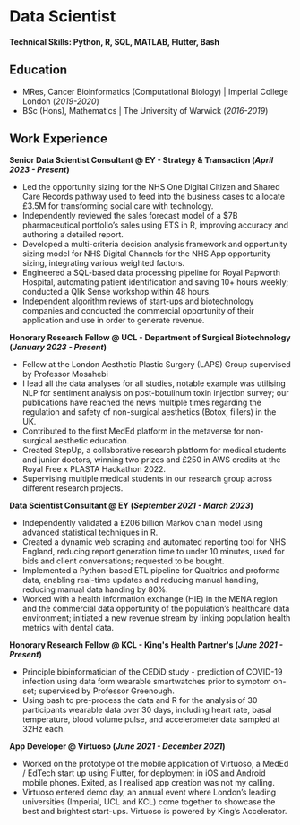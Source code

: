 # Data Scientist

#### Technical Skills: Python, R, SQL, MATLAB, Flutter, Bash

## Education
- MRes, Cancer Bioinformatics (Computational Biology)	| Imperial College London (_2019-2020_)	 			        		
- BSc (Hons), Mathematics | The University of Warwick (_2016-2019_)

## Work Experience
**Senior Data Scientist Consultant @ EY - Strategy & Transaction (_April 2023 - Present_)**
- Led the opportunity sizing for the NHS One Digital Citizen and Shared Care Records pathway used to feed into the business cases to allocate £3.5M for transforming social care with technology. 
- Independently reviewed the sales forecast model of a $7B pharmaceutical portfolio’s sales using ETS in R, improving accuracy and authoring a detailed report.
- Developed a multi-criteria decision analysis framework and opportunity sizing model for NHS Digital Channels for the NHS App opportunity sizing, integrating various weighted factors.
- Engineered a SQL-based data processing pipeline for Royal Papworth Hospital, automating patient identification and saving 10+ hours weekly; conducted a Qlik Sense workshop within 48 hours.
- Independent algorithm reviews of start-ups and biotechnology companies and conducted the commercial opportunity of their application and use in order to generate revenue.

**Honorary Research Fellow @ UCL - Department of Surgical Biotechnology (_January 2023 - Present_)**
- Fellow at the London Aesthetic Plastic Surgery (LAPS) Group supervised by Professor Mosahebi 
- I lead all the data analyses for all studies, notable example was utilising NLP for sentiment analysis on post-botulinum toxin injection survey; our publications have reached the news multiple times regarding the regulation and safety of non-surgical aesthetics (Botox, fillers) in the UK. 
- Contributed to the first MedEd platform in the metaverse for non-surgical aesthetic education.
- Created StepUp, a collaborative research platform for medical students and junior doctors, winning two prizes and £250 in AWS credits at the Royal Free x PLASTA Hackathon 2022.
- Supervising multiple medical students in our research group across different research projects.

**Data Scientist Consultant @ EY (_September 2021 - March 2023_)**
- Independently validated a £206 billion Markov chain model using advanced statistical techniques in R.
- Created a dynamic web scraping and automated reporting tool for NHS England, reducing report generation time to under 10 minutes, used for bids and client conversations; requested to be bought. 
- Implemented a Python-based ETL pipeline for Qualtrics and proforma data, enabling real-time updates and reducing manual handling, reducing manual data handing by 80%. 
- Worked with a health information exchange (HIE) in the MENA region and the commercial data opportunity of the population’s healthcare data environment; initiated a new revenue stream by linking population health metrics with dental data.

**Honorary Research Fellow @ KCL - King's Health Partner's (_June 2021 - Present_)**
- Principle bioinformatician of the CEDiD study - prediction of COVID-19 infection using data form wearable smartwatches prior to symptom on-set; supervised by Professor Greenough.
-	Using bash to pre-process the data and R for the analysis of 30 participants wearable data over 30 days, including heart rate, basal temperature, blood volume pulse, and accelerometer data sampled at 32Hz each. 

**App Developer @ Virtuoso (_June 2021 - December 2021_)**
- Worked on the prototype of the mobile application of Virtuoso, a MedEd / EdTech start up using Flutter, for deployment in iOS and Android mobile phones. Exited, as I realised app creation was not my calling. 
- Virtuoso entered demo day, an annual event where London’s leading universities (Imperial, UCL and KCL) come together to showcase the best and brightest start-ups. Virtuoso is powered by King’s Accelerator.
